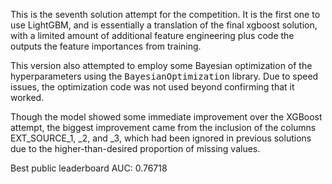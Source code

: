 This is the seventh solution attempt for the competition.  It is the first one to use LightGBM, and is essentially a translation of the final xgboost solution, with a limited amount of additional feature engineering plus code the outputs the feature importances from training.

This version also attempted to employ some Bayesian optimization of the hyperparameters using the <tt>BayesianOptimization</tt> library.  Due to speed issues, the optimization code was not used beyond confirming that it worked.

Though the model showed some immediate improvement over the XGBoost attempt, the biggest improvement came from the inclusion of the columns EXT_SOURCE_1, _2, and _3, which had been ignored in previous solutions due to the higher-than-desired proportion of missing values.

Best public leaderboard AUC: 0.76718
